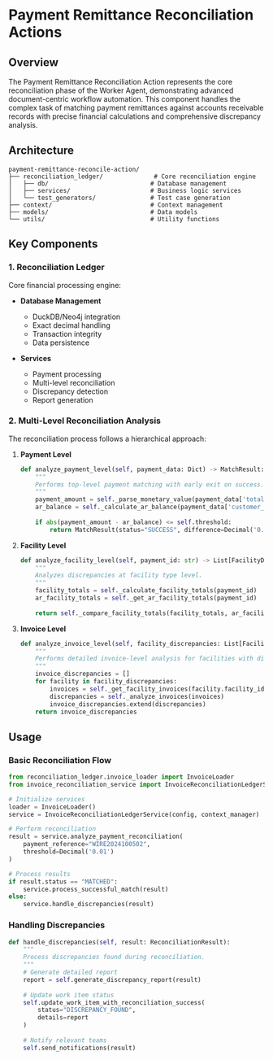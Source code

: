 # Payment Remittance Reconciliation Actions

## Overview

The Payment Remittance Reconciliation Action represents the core reconciliation phase of the Worker Agent, demonstrating advanced document-centric workflow automation. This component handles the complex task of matching payment remittances against accounts receivable records with precise financial calculations and comprehensive discrepancy analysis.

## Architecture

```
payment-remittance-reconcile-action/
├── reconciliation_ledger/              # Core reconciliation engine
│   ├── db/                            # Database management
│   ├── services/                      # Business logic services
│   └── test_generators/               # Test case generation
├── context/                           # Context management
├── models/                            # Data models
└── utils/                             # Utility functions
```

## Key Components

### 1. Reconciliation Ledger
Core financial processing engine:

- **Database Management**
  - DuckDB/Neo4j integration 
  - Exact decimal handling
  - Transaction integrity
  - Data persistence

- **Services**
  - Payment processing
  - Multi-level reconciliation
  - Discrepancy detection
  - Report generation

### 2. Multi-Level Reconciliation Analysis

The reconciliation process follows a hierarchical approach:

1. **Payment Level**
   ```python
   def analyze_payment_level(self, payment_data: Dict) -> MatchResult:
       """
       Performs top-level payment matching with early exit on success.
       """
       payment_amount = self._parse_monetary_value(payment_data['total_payment'])
       ar_balance = self._calculate_ar_balance(payment_data['customer_id'])
       
       if abs(payment_amount - ar_balance) <= self.threshold:
           return MatchResult(status="SUCCESS", difference=Decimal('0.00'))
   ```

2. **Facility Level**
   ```python
   def analyze_facility_level(self, payment_id: str) -> List[FacilityDiscrepancy]:
       """
       Analyzes discrepancies at facility type level.
       """
       facility_totals = self._calculate_facility_totals(payment_id)
       ar_facility_totals = self._get_ar_facility_totals(payment_id)
       
       return self._compare_facility_totals(facility_totals, ar_facility_totals)
   ```

3. **Invoice Level**
   ```python
   def analyze_invoice_level(self, facility_discrepancies: List[FacilityDiscrepancy]) -> List[InvoiceDiscrepancy]:
       """
       Performs detailed invoice-level analysis for facilities with discrepancies.
       """
       invoice_discrepancies = []
       for facility in facility_discrepancies:
           invoices = self._get_facility_invoices(facility.facility_id)
           discrepancies = self._analyze_invoices(invoices)
           invoice_discrepancies.extend(discrepancies)
       return invoice_discrepancies
   ```


## Usage

### Basic Reconciliation Flow

```python
from reconciliation_ledger.invoice_loader import InvoiceLoader
from invoice_reconciliation_service import InvoiceReconciliationLedgerService

# Initialize services
loader = InvoiceLoader()
service = InvoiceReconciliationLedgerService(config, context_manager)

# Perform reconciliation
result = service.analyze_payment_reconciliation(
    payment_reference="WIRE2024100502",
    threshold=Decimal('0.01')
)

# Process results
if result.status == "MATCHED":
    service.process_successful_match(result)
else:
    service.handle_discrepancies(result)
```

### Handling Discrepancies

```python
def handle_discrepancies(self, result: ReconciliationResult):
    """
    Process discrepancies found during reconciliation.
    """
    # Generate detailed report
    report = self.generate_discrepancy_report(result)
    
    # Update work item status
    self.update_work_item_with_reconciliation_success(
        status="DISCREPANCY_FOUND",
        details=report
    )
    
    # Notify relevant teams
    self.send_notifications(result)
```

    

